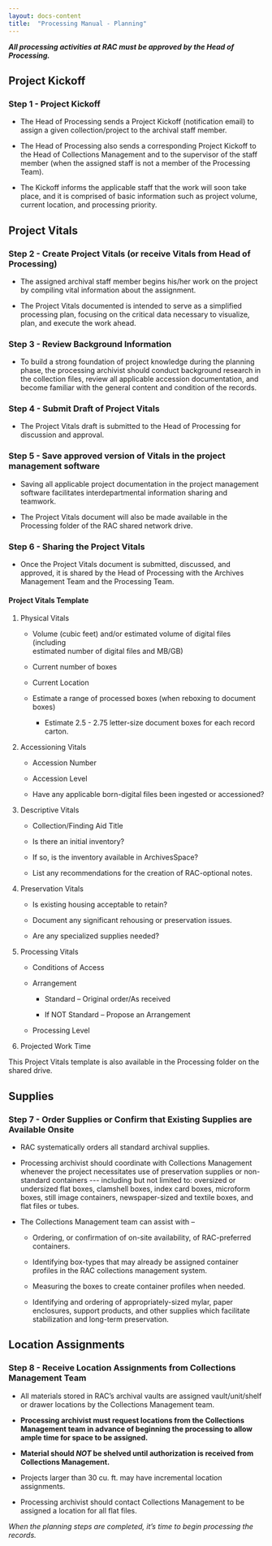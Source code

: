 ```yaml
---
layout: docs-content
title:  "Processing Manual - Planning"
---
```


**_All processing activities at RAC must be approved by the Head of Processing._**

## Project Kickoff
### Step 1 - Project Kickoff

- The Head of Processing sends a Project Kickoff (notification email) to assign a given collection/project to the archival staff member.

- The Head of Processing also sends a corresponding Project Kickoff to the Head of Collections Management and to the supervisor of the staff member (when the assigned staff is not a member of the Processing Team).

- The Kickoff informs the applicable staff that the work will soon take place, and it is comprised of basic information such as project volume, current location, and processing priority.

## Project Vitals

### Step 2 - Create Project Vitals (or receive Vitals from Head of Processing)

- The assigned archival staff member begins his/her work on the project by compiling vital information about the assignment.

- The Project Vitals documented is intended to serve as a simplified processing plan, focusing on the critical data necessary to visualize, plan, and execute the work ahead.

### Step 3 - Review Background Information

- To build a strong foundation of project knowledge during the planning phase, the processing archivist should conduct background research in the collection files, review all applicable accession documentation, and become familiar with the general content and condition of the records.

### Step 4 - Submit Draft of Project Vitals

- The Project Vitals draft is submitted to the Head of Processing for discussion and approval.

### Step 5 - Save approved version of Vitals in the project management software

- Saving all applicable project documentation in the project management software facilitates interdepartmental information sharing and teamwork.

- The Project Vitals document will also be made available in the Processing folder of the RAC shared network drive.

### Step 6 - Sharing the Project Vitals

- Once the Project Vitals document is submitted, discussed, and approved, it is shared by the Head of Processing with the Archives Management Team and the Processing Team.

#### Project Vitals Template

1. Physical Vitals

    - Volume (cubic feet) and/or estimated volume of digital files (including     
        estimated number of digital files and MB/GB)

    - Current number of boxes

    - Current Location

    - Estimate a range of processed boxes (when reboxing to document boxes)

        - Estimate 2.5 - 2.75 letter-size document boxes for each record carton.

2.  Accessioning Vitals

    - Accession Number

    - Accession Level

    - Have any applicable born-digital files been ingested or accessioned?

3.  Descriptive Vitals

    - Collection/Finding Aid Title

    - Is there an initial inventory?

    - If so, is the inventory available in ArchivesSpace?

    - List any recommendations for the creation of RAC-optional notes.

4.  Preservation Vitals

    - Is existing housing acceptable to retain?

    - Document any significant rehousing or preservation issues.

    - Are any specialized supplies needed?

5.  Processing Vitals

    - Conditions of Access

    - Arrangement

        - Standard – Original order/As received

        - If NOT Standard – Propose an Arrangement

    - Processing Level

6.  Projected Work Time

This Project Vitals template is also available in the Processing folder on the shared drive.

## Supplies

### Step 7 - Order Supplies or Confirm that Existing Supplies are Available Onsite

- RAC systematically orders all standard archival supplies.

- Processing archivist should coordinate with Collections Management whenever the project necessitates use of preservation supplies or non-standard containers --- including but not limited to: oversized or undersized flat boxes, clamshell boxes, index card boxes, microform boxes, still image containers, newspaper-sized and textile boxes, and flat files or tubes.

- The Collections Management team can assist with –

    - Ordering, or confirmation of on-site availability, of RAC-preferred containers.

    - Identifying box-types that may already be assigned container profiles in the RAC collections management system.

    - Measuring the boxes to create container profiles when needed.

    - Identifying and ordering of appropriately-sized mylar, paper enclosures, support products, and other supplies which facilitate stabilization and long-term preservation.

## Location Assignments

### Step 8 - Receive Location Assignments from Collections Management Team

- All materials stored in RAC’s archival vaults are assigned vault/unit/shelf or drawer locations by the Collections Management team.

- **Processing archivist must request locations from the Collections Management team in advance of beginning the processing to allow ample time for space to be assigned.**

- **Material should _NOT_ be shelved until authorization is received from Collections Management.**

- Projects larger than 30 cu. ft. may have incremental location assignments.

- Processing archivist should contact Collections Management to be assigned a location for all flat files.

_When the planning steps are completed, it’s time to begin processing the records._
